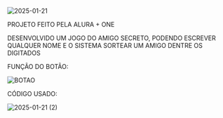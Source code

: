 
![2025-01-21](https://github.com/user-attachments/assets/50aca229-15bc-49df-b51e-557f8bca143b)

PROJETO FEITO PELA ALURA + ONE

DESENVOLVIDO UM JOGO DO AMIGO SECRETO, PODENDO ESCREVER QUALQUER NOME E O SISTEMA SORTEAR UM AMIGO DENTRE OS DIGITADOS

FUNÇÃO DO BOTÃO:

 
![BOTAO](https://github.com/user-attachments/assets/f121043b-3774-4502-8e68-e936bed2d223)

CÓDIGO USADO:


![2025-01-21 (2)](https://github.com/user-attachments/assets/8b673ad4-9daa-43f3-8200-235e54702e88)
